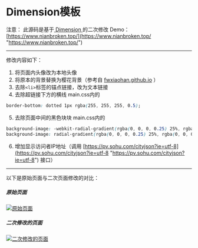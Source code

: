 # Dimension模板
注意：
此源码是基于[ Dimension ](https://html5up.net/dimension " Dimension ")的二次修改
Demo：[https://www.nianbroken.top/](https://www.nianbroken.top/ "https://www.nianbroken.top/")

------------
修改内容如下：
1. 将页面内头像改为本地头像
2. 将原本的背景替换为樱花背景（参考自 [fwxiaohan.github.io](https://github.com/fwxiaohan/fwxiaohan.github.io "fwxiaohan.github.io") ）
3. 去除`<li>`标签的锚点链接，改为文本链接
4. 去除超链接下方的横线
main.css内的
```css
border-bottom: dotted 1px rgba(255, 255, 255, 0.5);
```
5. 去除页面中间的黑色块块
main.css内的
```css
background-image: -webkit-radial-gradient(rgba(0, 0, 0, 0.25) 25%, rgba(0, 0, 0, 0) 55%);
background-image: radial-gradient(rgba(0, 0, 0, 0.25) 25%, rgba(0, 0, 0, 0) 55%);
```
6. 增加显示访问者IP地址（调用 [https://pv.sohu.com/cityjson?ie=utf-8](https://pv.sohu.com/cityjson?ie=utf-8 "https://pv.sohu.com/cityjson?ie=utf-8") 接口）

------------

以下是原始页面与二次页面修改的对比：
##### 原始页面
[![原始页面](https://html5up.net/dimension "原始页面")](https://nianbroken.github.io/Dimension/Dimension01.png "原始页面")
##### 二次修改的页面
[![二次修改的页面](https://www.nianbroken.top/ "二次修改的页面")](https://nianbroken.github.io/Dimension/Dimension02.gif "二次修改的页面")
